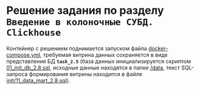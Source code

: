 # Решение задания по разделу ```Введение в колоночные СУБД. Clickhouse```

Контейнер с решением поднимается запуском файла [docker-compose.yml](docker-compose.yml), требуемая витрина данных сохраняется в виде представления БД **```task_2.5```** (база данных инициализируется скриптом [01_init_db_2.8.sql](init/01_init_db_2.8.sql), исходные данные находятся в папке [/data](1T_course/test_2.8/Test_2.8/data/), текст SQL-запроса формирования витрины находится в файле [init/11_data_mart_2.8.sql](init/11_data_mart_2.8.sql)).
